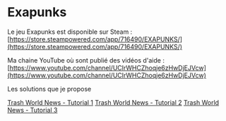 # Exapunks
Le jeu Exapunks est disponible sur Steam : [https://store.steampowered.com/app/716490/EXAPUNKS/](https://store.steampowered.com/app/716490/EXAPUNKS/)

Ma chaine YouTube où sont publié des vidéos d'aide :
[https://www.youtube.com/channel/UCIrWHCZhoqje6zHwDjEJVcw](https://www.youtube.com/channel/UCIrWHCZhoqje6zHwDjEJVcw)

Les solutions que je propose

[Trash World News - Tutorial 1](solutions/01-trash-world-news-tutorial-1.txt)
[Trash World News - Tutorial 2](solutions/02-trash-world-news-tutorial-2.txt)
[Trash World News - Tutorial 3](solutions/03-trash-world-news-tutorial-3.txt)